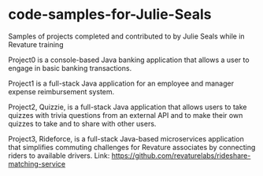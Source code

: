 # code-samples-for-Julie-Seals
Samples of projects completed and contributed to by Julie Seals while in Revature training

Project0 is a console-based Java banking application that allows a user to engage in basic banking transactions. 

Project1 is a full-stack Java application for an employee and manager expense reimbursement system.

Project2, Quizzie, is a full-stack Java application that allows users to take quizzes with trivia questions from an external API and to make their own quizzes to take and to share with other users.

Project3, Rideforce, is a full-stack Java-based microservices application that simplifies commuting challenges for Revature associates by connecting riders to available drivers.
Link: https://github.com/revaturelabs/rideshare-matching-service
